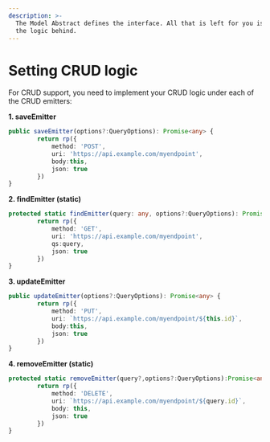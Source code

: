 ```yaml
---
description: >-
  The Model Abstract defines the interface. All that is left for you is to set
  the logic behind.
---
```


# Setting CRUD logic

For CRUD support, you need to implement your CRUD logic under each of the CRUD emitters:

**1. saveEmitter**

```typescript
public saveEmitter(options?:QueryOptions): Promise<any> {
        return rp({
            method: 'POST',
            uri: 'https://api.example.com/myendpoint',
            body:this,
            json: true
        })
}
```

**2. findEmitter \(static\)**

```typescript
protected static findEmitter(query: any, options?:QueryOptions): Promise<any> {
        return rp({
            method: 'GET',
            uri: 'https://api.example.com/myendpoint',
            qs:query,
            json: true
        })
}
```

**3. updateEmitter**

```typescript
public updateEmitter(options?:QueryOptions): Promise<any> {
        return rp({
            method: 'PUT',
            uri: `https://api.example.com/myendpoint/${this.id}`,
            body:this,
            json: true
        })
}
```

**4. removeEmitter \(static\)**

```typescript
protected static removeEmitter(query?,options?:QueryOptions):Promise<any> {
        return rp({
            method: 'DELETE',
            uri: `https://api.example.com/myendpoint/${query.id}`,
            body: this,
            json: true
        })
}
```

